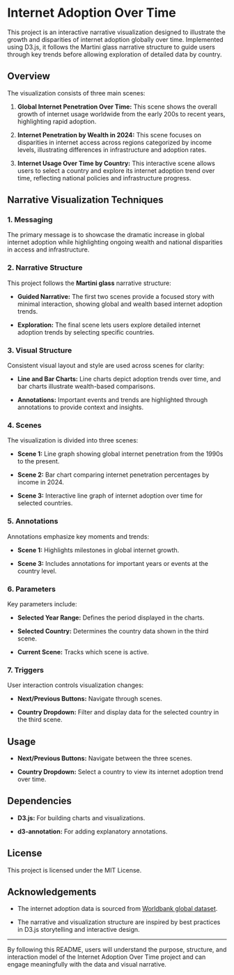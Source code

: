 # Internet Adoption Over Time

This project is an interactive narrative visualization designed to illustrate the growth and disparities of internet adoption globally over time. Implemented using D3.js, it follows the Martini glass narrative structure to guide users through key trends before allowing exploration of detailed data by country.

## Overview

The visualization consists of three main scenes:

1. **Global Internet Penetration Over Time:** This scene shows the overall growth of internet usage worldwide from the early 200s to recent years, highlighting rapid adoption.

2. **Internet Penetration by Wealth in 2024:** This scene focuses on disparities in internet access across regions categorized by income levels, illustrating differences in infrastructure and adoption rates.

3. **Internet Usage Over Time by Country:** This interactive scene allows users to select a country and explore its internet adoption trend over time, reflecting national policies and infrastructure progress.

## Narrative Visualization Techniques

### 1. Messaging

The primary message is to showcase the dramatic increase in global internet adoption while highlighting ongoing wealth and national disparities in access and infrastructure.

### 2. Narrative Structure

This project follows the **Martini glass** narrative structure:

- **Guided Narrative:** The first two scenes provide a focused story with minimal interaction, showing global and wealth based internet adoption trends.

- **Exploration:** The final scene lets users explore detailed internet adoption trends by selecting specific countries.

### 3. Visual Structure

Consistent visual layout and style are used across scenes for clarity:

- **Line and Bar Charts:** Line charts depict adoption trends over time, and bar charts illustrate wealth-based comparisons.

- **Annotations:** Important events and trends are highlighted through annotations to provide context and insights.

### 4. Scenes

The visualization is divided into three scenes:

- **Scene 1:** Line graph showing global internet penetration from the 1990s to the present.

- **Scene 2:** Bar chart comparing internet penetration percentages by income in 2024.

- **Scene 3:** Interactive line graph of internet adoption over time for selected countries.

### 5. Annotations

Annotations emphasize key moments and trends:

- **Scene 1:** Highlights milestones in global internet growth.

- **Scene 3:** Includes annotations for important years or events at the country level.

### 6. Parameters

Key parameters include:

- **Selected Year Range:** Defines the period displayed in the charts.

- **Selected Country:** Determines the country data shown in the third scene.

- **Current Scene:** Tracks which scene is active.

### 7. Triggers

User interaction controls visualization changes:

- **Next/Previous Buttons:** Navigate through scenes.

- **Country Dropdown:** Filter and display data for the selected country in the third scene.

## Usage

- **Next/Previous Buttons:** Navigate between the three scenes.

- **Country Dropdown:** Select a country to view its internet adoption trend over time.

## Dependencies

- **D3.js:** For building charts and visualizations.

- **d3-annotation:** For adding explanatory annotations.

## License

This project is licensed under the MIT License.

## Acknowledgements

- The internet adoption data is sourced from [Worldbank global dataset](https://data.worldbank.org/indicator/IT.NET.USER.ZS).

- The narrative and visualization structure are inspired by best practices in D3.js storytelling and interactive design.

---

By following this README, users will understand the purpose, structure, and interaction model of the Internet Adoption Over Time project and can engage meaningfully with the data and visual narrative.
